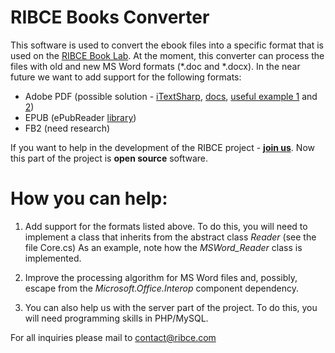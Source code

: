 RIBCE Books Converter
=====================

This software is used to convert the ebook files into a specific format that is used on the [RIBCE Book Lab](http://ribce.com "РИБСИ"). 
At the moment, this converter can process the files with old and new MS Word formats (*.doc and *.docx).
In the near future we want to add support for the following formats: 

- Adobe PDF (possible solution - [iTextSharp](http://sourceforge.net/projects/itextsharp/ "iTextSharp SourceForge"), [docs](http://www.afterlogic.com/mailbee-net/docs-itextsharp/ "iTextSharp Documentation"), [useful example 1](http://stackoverflow.com/questions/5945244/extract-image-from-pdf-using-itextsharp "iTextSharp StackOverflow") and [2](http://www.codeproject.com/Questions/550990/Howplustoplusextractplusimages-cplustextplusandpl "Codeproject iTextSharp"))
- EPUB (ePubReader [library](http://epubreader.codeplex.com/ "ePubReader on Codeplex"))
- FB2 (need research)

If you want to help in the development of the RIBCE project - [**join us**](http://ribce.com "РИБСИ").
Now this part of the project is **open source** software. 

How you can help: 
======================= 

1) Add support for the formats listed above. To do this, you will need to implement a class that inherits from the abstract class *Reader* (see the file Core.cs) As an example, note how the *MSWord_Reader* class is implemented. 

2) Improve the processing algorithm for MS Word files and, possibly, escape from the *Microsoft.Office.Interop* component dependency.

3) You can also help us with the server part of the project. To do this, you will need programming skills in PHP/MySQL.

For all inquiries please mail to contact@ribce.com
